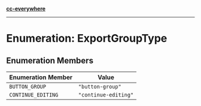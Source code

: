 [**cc-everywhere**](../../../../../index.md)

***

# Enumeration: ExportGroupType

## Enumeration Members

| Enumeration Member | Value |
| ------ | ------ |
| <a id="button_group"></a> `BUTTON_GROUP` | `"button-group"` |
| <a id="continue_editing"></a> `CONTINUE_EDITING` | `"continue-editing"` |

